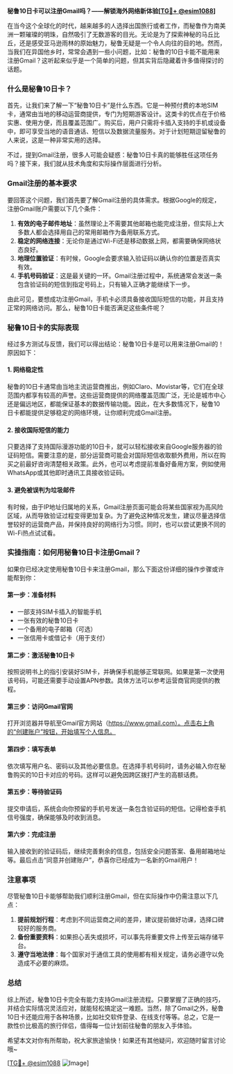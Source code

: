 **秘鲁10日卡可以注册Gmail吗？——解锁海外网络新体验[[TG💪+ @esim1088](https://t.me/s/esim1088)]**

在当今这个全球化的时代，越来越多的人选择出国旅行或者工作，而秘鲁作为南美洲一颗璀璨的明珠，自然吸引了无数游客的目光。无论是为了探索神秘的马丘比丘，还是感受亚马逊雨林的原始魅力，秘鲁无疑是一个令人向往的目的地。然而，当我们在异国他乡时，常常会遇到一些小问题，比如：秘鲁的10日卡能不能用来注册Gmail？这听起来似乎是一个简单的问题，但其实背后隐藏着许多值得探讨的话题。

### 什么是秘鲁10日卡？

首先，让我们来了解一下“秘鲁10日卡”是什么东西。它是一种预付费的本地SIM卡，通常由当地的移动运营商提供，专门为短期游客设计。这类卡的优点在于价格实惠、使用方便，而且覆盖范围广。购买后，用户只需将卡插入支持的手机或设备中，即可享受当地的语音通话、短信以及数据流量服务。对于计划短期逗留秘鲁的人来说，这是一种非常实用的选择。

不过，提到Gmail注册，很多人可能会疑惑：秘鲁10日卡真的能够胜任这项任务吗？接下来，我们就从技术角度和实际操作层面进行分析。

### Gmail注册的基本要求

要回答这个问题，我们首先要了解Gmail注册的具体需求。根据Google的规定，注册Gmail账户需要以下几个条件：

1. **有效的电子邮件地址**：虽然理论上不需要其他邮箱也能完成注册，但实际上大多数人都会选择用自己的常用邮箱作为备用联系方式。
2. **稳定的网络连接**：无论你是通过Wi-Fi还是移动数据上网，都需要确保网络状态良好。
3. **地理位置验证**：有时候，Google会要求输入验证码以确认你的位置是否真实有效。
4. **手机号码验证**：这是最关键的一环。Gmail注册过程中，系统通常会发送一条包含验证码的短信到指定号码上，只有输入正确才能继续下一步。

由此可见，要想成功注册Gmail，手机卡必须具备接收国际短信的功能，并且支持正常的网络访问。那么，秘鲁10日卡能否满足这些条件呢？

### 秘鲁10日卡的实际表现

经过多方测试与反馈，我们可以得出结论：秘鲁10日卡是可以用来注册Gmail的！原因如下：

#### 1. 网络稳定性
秘鲁的10日卡通常由当地主流运营商推出，例如Claro、Movistar等，它们在全球范围内都享有较高的声誉。这些运营商提供的网络覆盖范围广泛，无论是城市中心还是偏远地区，都能保证基本的数据传输功能。因此，在大多数情况下，秘鲁10日卡都能提供足够稳定的网络环境，让你顺利完成Gmail注册。

#### 2. 接收国际短信的能力
只要选择了支持国际漫游功能的10日卡，就可以轻松接收来自Google服务器的验证码短信。需要注意的是，部分运营商可能会对国际短信收取额外费用，所以在购买之前最好咨询清楚相关政策。此外，也可以考虑提前准备好备用方案，例如使用WhatsApp或其他即时通讯工具接收验证码。

#### 3. 避免被误判为垃圾邮件
有时候，由于IP地址归属地的关系，Gmail注册页面可能会将某些国家视为高风险区域，从而导致验证过程变得更加复杂。为了避免这种情况发生，建议尽量选择信誉较好的运营商产品，并保持良好的网络行为习惯。同时，也可以尝试更换不同的Wi-Fi热点试试看。

### 实操指南：如何用秘鲁10日卡注册Gmail？

如果你已经决定使用秘鲁10日卡来注册Gmail，那么下面这份详细的操作步骤或许能帮到你：

#### 第一步：准备材料
- 一部支持SIM卡插入的智能手机
- 一张有效的秘鲁10日卡
- 一个备用的电子邮箱（可选）
- 一张信用卡或借记卡（用于支付）

#### 第二步：激活秘鲁10日卡
按照说明书上的指引安装好SIM卡，并确保手机能够正常联网。如果是第一次使用该号码，可能还需要手动设置APN参数。具体方法可以参考运营商官网提供的教程。

#### 第三步：访问Gmail官网
打开浏览器并导航至Gmail官方网站（https://www.gmail.com）。点击右上角的“创建账户”按钮，开始填写个人信息。

#### 第四步：填写表单
依次填写用户名、密码以及其他必要信息。在选择手机号码时，请务必输入你在秘鲁购买的10日卡对应的号码。这样可以避免因跨区拨打产生的高额话费。

#### 第五步：等待验证码
提交申请后，系统会向你预留的手机号发送一条包含验证码的短信。记得检查手机信号强度，确保能够及时收到消息。

#### 第六步：完成注册
输入接收到的验证码后，继续完善剩余的信息，包括安全问题答案、备用邮箱地址等。最后点击“同意并创建账户”，恭喜你已经成为一名新的Gmail用户！

### 注意事项

尽管秘鲁10日卡能够帮助我们顺利注册Gmail，但在实际操作中仍需注意以下几点：

1. **提前规划行程**：考虑到不同运营商之间的差异，建议提前做好功课，选择口碑较好的服务商。
2. **备份重要资料**：如果担心丢失或损坏，可以事先将重要文件上传至云端存储平台。
3. **遵守当地法律**：每个国家对于通信工具的使用都有相关规定，请务必遵守以免造成不必要的麻烦。

### 总结

综上所述，秘鲁10日卡完全有能力支持Gmail注册流程。只要掌握了正确的技巧，并结合实际情况灵活应对，就能轻松搞定这一难题。当然，除了Gmail之外，秘鲁10日卡还能应用于各种场景，比如社交软件登录、在线支付等等。总之，它是一款性价比极高的旅行伴侣，值得每一位计划前往秘鲁的朋友入手体验。

希望本文对你有所帮助，祝大家旅途愉快！如果还有其他疑问，欢迎随时留言讨论哦~

[[TG💪+ @esim1088](https://t.me/s/esim1088) ![Image](https://i.postimg.cc/4NQfJmqS/Snipaste-2025-05-13-00-14-12.png)]